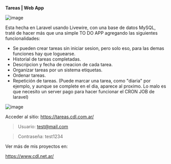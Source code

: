 **Tareas | Web App**

![image](https://github.com/user-attachments/assets/21d41794-325b-476d-8f2a-5e9a6a675d06)

Esta hecha en Laravel usando Livewire, con una base de datos MySQL, traté de hacer más que una simple TO DO APP agregando las siguientes funcionalidades: 

- Se pueden crear tareas sin iniciar sesion, pero solo eso, para las demas funciones hay que loguearse. 
- Historial de tareas completadas.
- Descripcion y fecha de creacion de cada tarea.
- Organizar tareas por un sistema etiquetas.
- Ordenar tareas.
- Repetición de tareas. (Puede marcar una tarea, como "diaria" por ejemplo, y aunque se complete en el dia, aparece al proximo. Lo malo es que necesito un server pago para hacer funcionar el CRON JOB de laravel)

![image](https://github.com/user-attachments/assets/4d1d906a-df22-496e-8689-9a0539fe4eb1)


Acceder al sitio: 
https://tareas.cdl.com.ar/

> Usuario: test@mail.com

> Contraseña: test1234

Ver más de mis proyectos en:

https://www.cdl.net.ar/
